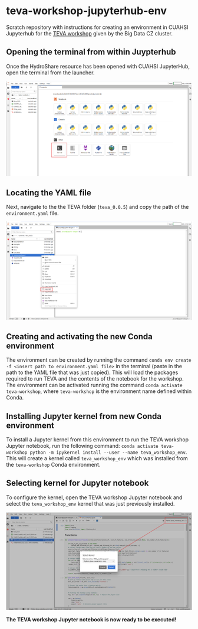 # teva-workshop-jupyterhub-env
Scratch repository with instructions for creating an environment in CUAHSI Jupyterhub for the [TEVA workshop](https://www.hydroshare.org/resource/6c3b9d9735994976a12cf5b7620f9ace/) given by the Big Data CZ cluster.

## Opening the terminal from within Juypterhub

Once the HydroShare resource has been opened with CUAHSI JupyterHub, open the terminal from the launcher.

<img src="./images/launcher_screenshot.png">

## Locating the YAML file

Next, navigate to the the TEVA folder (`teva_0.0.5`) and copy the path of the `environment.yaml` file.

<img src="./images/yaml_file_screenshot.png">

## Creating and activating the new Conda environment

The environment can be created by running the command `conda env create -f <insert path to environment.yaml file>` in the terminal (paste in the path to the YAML file that was just copied). This will load the packages required to run TEVA and the contents of the notebook for the workshop. The environment can be activated running the command `conda activate teva-workshop`, where `teva-workshop` is the environment name defined within Conda. 


## Installing Jupyter kernel from new Conda environment

To install a Jupyter kernel from this environment to run the TEVA workshop Jupyter notebook, run the following command: `conda activate teva-workshop python -m ipykernel install --user --name teva_workshop_env`. This will create a kernel called `teva_workshop_env` which was installed from the `teva-workshop` Conda environment.

## Selecting kernel for Jupyter notebook

To configure the kernel, open the TEVA workshop Jupyter notebook and select the `teva_workshop_env` kernel that was just previously installed.

<img src="./images/kernel_selection_screenshot.png">

**The TEVA workshop Jupyter notebook is now ready to be executed!**


